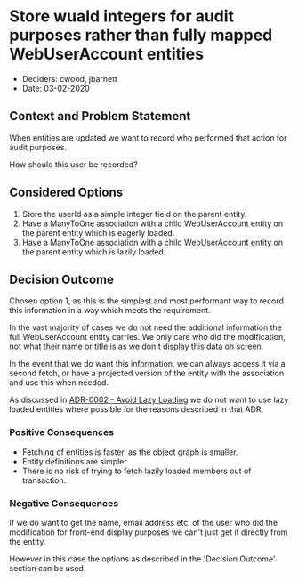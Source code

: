 # Store wuaId integers for audit purposes rather than fully mapped WebUserAccount entities

* Deciders: cwood, jbarnett
* Date: 03-02-2020

## Context and Problem Statement

When entities are updated we want to record who performed that action for audit purposes.

How should this user be recorded?

## Considered Options
1. Store the userId as a simple integer field on the parent entity.
2. Have a ManyToOne association with a child WebUserAccount entity on the parent entity which is eagerly loaded.
3. Have a ManyToOne association with a child WebUserAccount entity on the parent entity which is lazily loaded.

## Decision Outcome

Chosen option 1, as this is the simplest and most performant way to record this information in a way which meets the requirement.

In the vast majority of cases we do not need the additional information the full WebUserAccount entity carries. We only care who did the modification, not what their name or title is as we don't display this data on screen.

In the event that we do want this information, we can always access it via a second fetch, or have a projected version of the entity with the association and use this when needed.

As discussed in [ADR-0002 - Avoid Lazy Loading](0002-avoid-lazy-loading.md) we do not want to use lazy loaded entities where possible for the reasons described in that ADR.

### Positive Consequences 

* Fetching of entities is faster, as the object graph is smaller.
* Entity definitions are simpler.
* There is no risk of trying to fetch lazily loaded members out of transaction.

### Negative Consequences

If we do want to get the name, email address etc. of the user who did the modification for front-end display purposes we can't just get it directly from the entity.

However in this case the options as described in the 'Decision Outcome' section can be used.